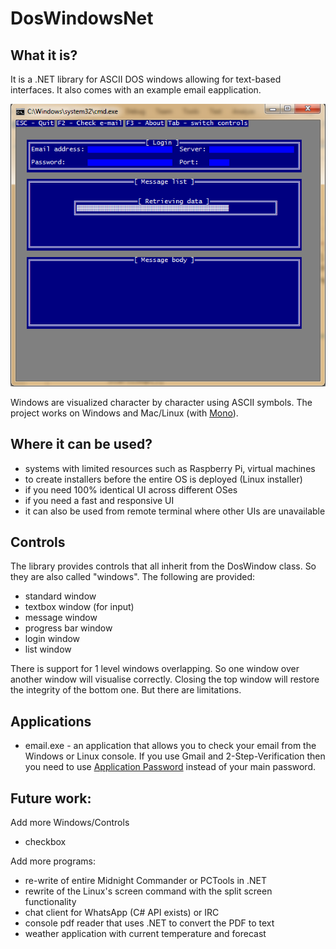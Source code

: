# DosWindowsNet

## What it is?

It is a .NET library for ASCII DOS windows allowing for text-based interfaces. It also comes with an example email eapplication. 

![Alt text](/screenshots/email2.png?raw=true "email.exe can check e-mail from gmail")

Windows are visualized character by character using ASCII symbols. The project works on Windows and Mac/Linux (with [Mono](https://www.mono-project.com)).

## Where it can be used?

  * systems with limited resources such as Raspberry Pi, virtual machines
  * to create installers before the entire OS is deployed (Linux installer)
  * if you need 100% identical UI across different OSes
  * if you need a fast and responsive UI
  * it can also be used from remote terminal where other UIs are unavailable
  
## Controls
The library provides controls that all inherit from the DosWindow class. So they are also called "windows". The following are provided:
  * standard window
  * textbox window (for input)
  * message window
  * progress bar window 
  * login window
  * list window

There is support for 1 level windows overlapping. So one window over another window will visualise correctly. Closing the top window will restore the integrity of the bottom one. But there are limitations.

## Applications
  * email.exe - an application that allows you to check your email from the Windows or Linux console. If you use Gmail and 2-Step-Verification then you need to use [Application Password](https://support.google.com/accounts/answer/185833?hl=en) instead of your main password.

## Future work:
Add more Windows/Controls
  * checkbox
  
Add more programs:
  * re-write of entire Midnight Commander or PCTools in .NET 
  * rewrite of the Linux's screen command with the split screen functionality
  * chat client for WhatsApp (C# API exists) or IRC
  * console pdf reader that uses .NET to convert the PDF to text
  * weather application with current temperature and forecast
  
  



